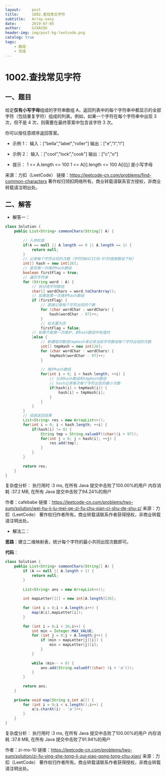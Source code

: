 ```yaml
---
layout:     post
title:      1002.查找常见字符
subtitle:   Array.easy
date:       2019-07-05
author:     GJXAIOU
header-img: img/post-bg-leetcode.png
catalog: true
tags:
    - 数组
	- 完成 
---
```


# 1002.查找常见字符


## 一、题目

给定**仅有小写字母**组成的字符串数组 A，返回列表中的每个字符串中都显示的全部字符（包括重复字符）组成的列表。例如，如果一个字符在每个字符串中出现 3 次，但不是 4 次，则需要在最终答案中包含该字符 3 次。

你可以按任意顺序返回答案。

- 示例 1：
输入：["bella","label","roller"]
输出：["e","l","l"]

- 示例 2：
输入：["cool","lock","cook"]
输出：["c","o"]


- 提示：
1 <= A.length <= 100
1 <= A[i].length <= 100
A[i][j] 是小写字母

来源：力扣（LeetCode）
链接：https://leetcode-cn.com/problems/find-common-characters
著作权归领扣网络所有。商业转载请联系官方授权，非商业转载请注明出处。



## 二、解答

- 解答一：
```java
class Solution {
    public List<String> commonChars(String[] A) {
        
		// 入参检查
		if(A == null || A.length == 0 || A.length == 1) {
			return null;
		}
		// 记录每个字符出现的次数（字符的ASCII码-97的值做数组下标）
		int[] hash = new int[26];
		// 是否第一次维护hash数组
		boolean firstFlag = true;
		// 遍历字符串
		for (String word : A) {
			// 拆分成字符数组
			char[] wordChars = word.toCharArray();
			// 如果是第一次维护hash数组
			if (firstFlag) {
				// 直接记录每个字符出现的个数
				for (char wordChar : wordChars) {
					hash[wordChar - 97]++;
				}
				// 标志置为否
				firstFlag = false;
			// 如果不是第一次维护，即hash数组中有值时
			}else {
				// 新建临时数组tmpHash来记录当前字符数组每个字符出现的次数
				int[] tmpHash = new int[26];
				for (char wordChar : wordChars) {
					tmpHash[wordChar - 97]++;
				}
				
				// 维护hash数组
				for(int i = 0; i < hash.length; ++i) {
					// 比较hash数组和tmpHash数组
					// hash记录每次每个字符出现的最小次数
					if(hash[i] > tmpHash[i]) {
						hash[i] = tmpHash[i];
					}
				}
			}
		}
		// 组装返回结果
		List<String> res = new ArrayList<>();
		for(int i = 0; i < hash.length; ++i) {
			if(hash[i] != 0) {
				String tmp = String.valueOf((char)(i + 97));
				for(int j = 0; j < hash[i]; ++j) {
					res.add(tmp);
				}
			}
		}
        
		return res;
    }
}

```
复杂度分析：
执行用时 :3 ms, 在所有 Java 提交中击败了100.00%的用户
内存消耗 :37.2 MB, 在所有 Java 提交中击败了94.24%的用户


作者：cafebabe
链接：https://leetcode-cn.com/problems/two-sum/solution/wei-hu-ji-lu-mei-ge-zi-fu-chu-xian-ci-shu-de-shu-z/
来源：力扣（LeetCode）
著作权归作者所有。商业转载请联系作者获得授权，非商业转载请注明出处。

- 解法二：

**思路**：建立二维映射表，统计每个字符的最小共同出现次数即可。 

**代码**：
```java
class Solution {
    public List<String> commonChars(String[] A) {
        if (A == null || A.length < 1) {
            return null;
        }
        
        List<String> ans = new ArrayList<>();
        
        int mapLetter[][] = new int[A.length][26];
        
        for (int i = 0;i < A.length;i++) {
            map(A[i],mapLetter[i]);
        }
        
        for (int i = 0;i < 26;i++) {
            int min = Integer.MAX_VALUE;
            for (int j = 0;j < A.length;j++) {
                if (min > mapLetter[j][i]) {
                    min = mapLetter[j][i];
                }
            }
            
            while (min-- > 0) {
                ans.add(String.valueOf((char) (i + 'a')));
            }
        }
        
        return ans;
    }
    
    private void map(String s,int a[]) {
        for (int i = 0;i < s.length();i++) {
            a[s.charAt(i) - 'a']++;
        }
    }
}
```
复杂度分析：
执行用时 :3 ms, 在所有 Java 提交中击败了100.00%的用户
内存消耗 :37.8 MB, 在所有 Java 提交中击败了91.94%的用户

作者：zi-mo-10
链接：https://leetcode-cn.com/problems/two-sum/solution/zi-fu-ying-she-tong-ji-zui-xiao-gong-tong-chu-xian/
来源：力扣（LeetCode）
著作权归作者所有。商业转载请联系作者获得授权，非商业转载请注明出处。

